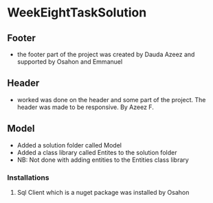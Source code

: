 # WeekEightTaskSolution

## Footer
* the footer part of the project was created by Dauda Azeez and supported by Osahon and Emmanuel
## Header
* worked was done on the header and some part of the project. The header was made to be responsive. By Azeez F.

## Model
* Added a solution folder called Model
* Added a class library called Entites to the solution folder
* NB: Not done with adding entities to the Entities class library

### Installations
1. Sql Client which is a nuget package was installed by Osahon



